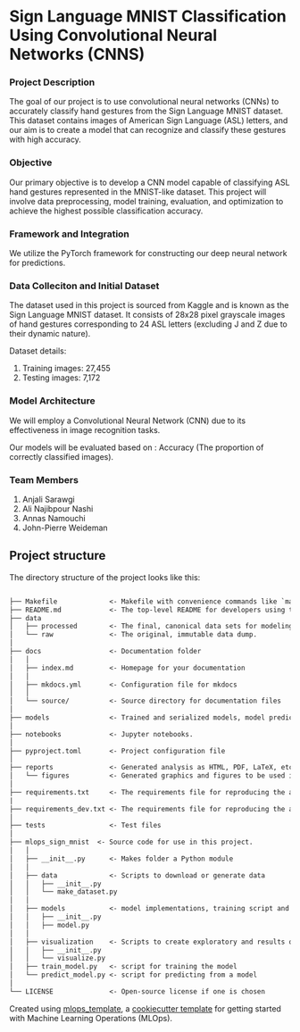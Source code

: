 # Sign Language MNIST Classification Using Convolutional Neural Networks (CNNS)

### Project Description
The goal of our project is to use convolutional neural networks (CNNs) to accurately classify hand gestures from the Sign Language MNIST dataset. This dataset contains images of American Sign Language (ASL) letters, and our aim is to create a model that can recognize and classify these gestures with high accuracy.

### Objective 
Our primary objective is to develop a CNN model capable of classifying ASL hand gestures represented in the MNIST-like dataset. This project will involve data preprocessing, model training, evaluation, and optimization to achieve the highest possible classification accuracy.

### Framework and Integration
We utilize the PyTorch framework for constructing our deep neural network for predictions.

### Data Colleciton and Initial Dataset 
The dataset used in this project is sourced from Kaggle and is known as the Sign Language MNIST dataset. It consists of 28x28 pixel grayscale images of hand gestures corresponding to 24 ASL letters (excluding J and Z due to their dynamic nature).

Dataset details:
1. Training images: 27,455
2. Testing images: 7,172

### Model Architecture
We will employ a Convolutional Neural Network (CNN) due to its effectiveness in image recognition tasks.

Our models will be evaluated based on : Accuracy (The proportion of correctly classified images).


### Team Members
1. Anjali Sarawgi
2. Ali Najibpour Nashi
3. Annas Namouchi
4. John-Pierre Weideman



## Project structure

The directory structure of the project looks like this:

```txt

├── Makefile             <- Makefile with convenience commands like `make data` or `make train`
├── README.md            <- The top-level README for developers using this project.
├── data
│   ├── processed        <- The final, canonical data sets for modeling.
│   └── raw              <- The original, immutable data dump.
│
├── docs                 <- Documentation folder
│   │
│   ├── index.md         <- Homepage for your documentation
│   │
│   ├── mkdocs.yml       <- Configuration file for mkdocs
│   │
│   └── source/          <- Source directory for documentation files
│
├── models               <- Trained and serialized models, model predictions, or model summaries
│
├── notebooks            <- Jupyter notebooks.
│
├── pyproject.toml       <- Project configuration file
│
├── reports              <- Generated analysis as HTML, PDF, LaTeX, etc.
│   └── figures          <- Generated graphics and figures to be used in reporting
│
├── requirements.txt     <- The requirements file for reproducing the analysis environment
|
├── requirements_dev.txt <- The requirements file for reproducing the analysis environment
│
├── tests                <- Test files
│
├── mlops_sign_mnist  <- Source code for use in this project.
│   │
│   ├── __init__.py      <- Makes folder a Python module
│   │
│   ├── data             <- Scripts to download or generate data
│   │   ├── __init__.py
│   │   └── make_dataset.py
│   │
│   ├── models           <- model implementations, training script and prediction script
│   │   ├── __init__.py
│   │   ├── model.py
│   │
│   ├── visualization    <- Scripts to create exploratory and results oriented visualizations
│   │   ├── __init__.py
│   │   └── visualize.py
│   ├── train_model.py   <- script for training the model
│   └── predict_model.py <- script for predicting from a model
│
└── LICENSE              <- Open-source license if one is chosen
```

Created using [mlops_template](https://github.com/SkafteNicki/mlops_template),
a [cookiecutter template](https://github.com/cookiecutter/cookiecutter) for getting
started with Machine Learning Operations (MLOps).
